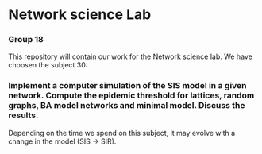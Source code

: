 # Network science Lab
### Group 18

This repository will contain our work for the Network science lab. We have choosen the subject 30:

### Implement a computer simulation of the SIS model in a given network. Compute the epidemic threshold for lattices, random graphs, BA model networks and minimal model. Discuss the results.

Depending on the time we spend on this subject, it may evolve with a change in the model (SIS &rarr; SIR).